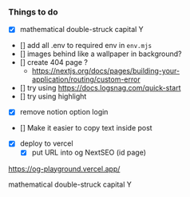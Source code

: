 
### Things to do

- [X] mathematical double-struck capital Y
- [] add all .env to required env in `env.mjs`
- [] images behind like a wallpaper in background?
- [] create 404 page ?
  - https://nextjs.org/docs/pages/building-your-application/routing/custom-error
- [] try using https://docs.logsnag.com/quick-start
- [] try using highlight
- [X] remove notion option login
- [] Make it easier to copy text inside post
- [X] deploy to vercel
    - [X] put URL into og NextSEO (id page)

https://og-playground.vercel.app/

mathematical double-struck capital Y